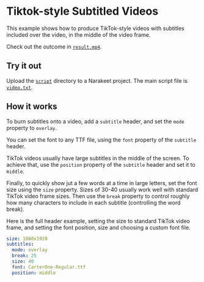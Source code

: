 # Tiktok-style Subtitled Videos

This example shows how to produce TikTok-style videos with subtitles included over the video, in the middle of the video frame.


Check out the outcome in [`result.mp4`](result.mp4).

## Try it out

Upload the [`script`](script) directory to a Narakeet project. The main script file is [`video.txt`](script/video.txt).

## How it works

To burn subtitles onto a video, add a `subtitle` header, and set the `mode` property to `overlay`. 

You can set the font to any TTF file, using the `font` property of the `subtitle` header.

TikTok videos usually have large subtitles in the middle of the screen. To achieve that, use the `position` property of the `subtitle` header and set it to `middle`.

Finally, to quickly show jut a few words at a time in large letters, set the font size using the `size` property. Sizes of 30-40 usually work well with standard TikTok video frame sizes. Then use the `break` property to control roughly how many characters to include in each subtitle (controlling the word break). 


Here is the full header example, setting the size to standard TikTok video frame, and setting the font position, size and choosing a custom font file.

```yml
size: 1080x1920
subtitles:
  mode: overlay
  break: 25
  size: 40
  font: CarterOne-Regular.ttf
  position: middle
```



